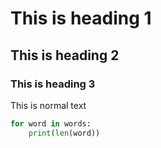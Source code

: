 # This is heading 1
## This is heading 2
### This is heading 3

This is normal text

```python
for word in words:
    print(len(word))
```


